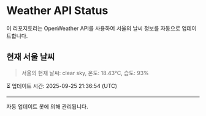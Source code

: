 
# Weather API Status

이 리포지토리는 OpenWeather API를 사용하여 서울의 날씨 정보를 자동으로 업데이트합니다.

## 현재 서울 날씨
> 서울의 현재 날씨: clear sky, 온도: 18.43°C, 습도: 93%

⏳ 업데이트 시간: 2025-09-25 21:36:54 (UTC)

---
자동 업데이트 봇에 의해 관리됩니다.
